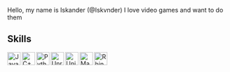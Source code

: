 Hello, my name is Iskander (@Iskvnder)
I love video games and want to do them

## Skills
<img align="left" alt="Java" width="30px" src="https://cdn-icons-png.flaticon.com/512/152/152760.png" />

<img align="left" alt="C++" width="30px" src="https://img.icons8.com/ios-filled/500/c-plus-plus-logo.png" />

<img align="left" alt="Python" width="30px" src="https://upload.wikimedia.org/wikipedia/commons/thumb/d/d3/Python_icon_%28black_and_white%29.svg/2048px-Python_icon_%28black_and_white%29.svg.png" />

<img align="left" alt="Unreal Engine" width="30px" src="https://cdn.iconscout.com/icon/free/png-256/unreal-engine-2749375-2284765.png" />

<img align="left" alt="Unity" width="30px" src="https://icon-library.com/images/unity-icon/unity-icon-1.jpg" />

<img align="left" alt="Maya" width="30px" src="https://img.icons8.com/material/480/autodesk-maya.png" />

[<img align="left" alt="Rhino" width="30px" src="https://p.kindpng.com/picc/s/292-2923246_rhino-software-rhino-icon-hd-png-download.png" />][rhino]

[youtube]: https://www.youtube.com/channel/UCrtvnlbEhhjLexI_wuO5Xvg
[rhino]: https://en.wikipedia.org/wiki/Rhinoceros_3D
[maya]:
[unity]:
[unreal]:
[c]:
[python]:
[java]:

